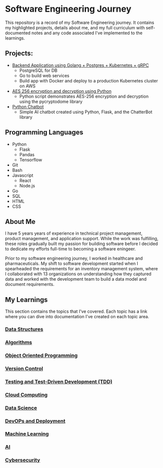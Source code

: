 # Software Engineering Journey
This repository is a record of my Software Engineering journey. It contains my highlighted projects, details about me, and my full curriculum with self-documented notes and any code associated I've implemented to the learnings.

## Projects:
- [Backend Application using Golang + Postgres + Kubernetes + gRPC](https://github.com/c0olade/Good-Bank)
  - PostgreSQL for DB
  - Go to build web services
  - Build app with Docker and deploy to a production Kubernetes cluster on AWS
- [AES 256 encryption and decryption using Python](https://github.com/c0olade/Software-Engineering-Journey/tree/main/Mini-Projects/AES%20256%20encryption%20and%20decryption%20using%20Python)
  - Python script demonstrates AES-256 encryption and decryption using the pycryptodome library
- [Python Chatbot](https://github.com/c0olade/Software-Engineering-Journey/tree/main/Mini-Projects/Python%20Chatbot)
  - Simple AI chatbot created using Python, Flask, and the ChatterBot library

## Programming Languages
- Python
  - Flask
  - Pandas
  - Tensorflow
- Git
- Bash
- Javascript
  - React
  - Node.js
- Go
- SQL
- HTML
- CSS

## About Me
I have 5 years years of experience in technical project management, product management, and application support. While the work was fulfilling, these roles gradually built my passion for building software before I decided to dedicate my efforts full-time to becoming a software eningeer.

Prior to my software engineering journey, I worked in healthcare and pharmaceuticals. My shift to software development started when I spearheaded the requirements for an inventory management system, where I collaborated with 13 organizations on understanding how they captured data and worked with the development team to build a data model and document requirements.

## My Learnings
This section contains the topics that I've covered. Each topic has a link where you can dive into documentation I've created on each topic area.

### [Data Structures](https://github.com/c0olade/Software-Engineering-Journey/tree/main/Data%20Structures)
### [Algorithms](https://github.com/c0olade/Software-Engineering-Journey/tree/main/Algorithms)
### [Object Oriented Programming](https://github.com/c0olade/Software-Engineering-Journey/tree/main/Objected%20Oriented%20Programming)
### [Version Control](https://github.com/c0olade/Software-Engineering-Journey/tree/main/Version%20Control)
### [Testing and Test-Driven Development (TDD)](https://github.com/c0olade/Software-Engineering-Journey/tree/main/Testing%20and%20Test-Driven%20Development)
### [Cloud Computing](https://github.com/c0olade/Software-Engineering-Journey/tree/main/Cloud%20Computing%20and%20Serverless)
### [Data Science](https://github.com/c0olade/Software-Engineering-Journey/tree/main/Data%20Science)
### [DevOPs and Deployment](https://github.com/c0olade/Software-Engineering-Journey/tree/main/DevOPs%20and%20Deployment)
### [Machine Learning](https://github.com/c0olade/Software-Engineering-Journey/tree/main/Machine%20Learning)
### [AI](https://github.com/c0olade/Software-Engineering-Journey/tree/main/AI)
### [Cybersecurity](https://github.com/c0olade/Software-Engineering-Journey/tree/main/Cybersecurity)
